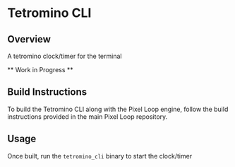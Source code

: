 # Tetromino CLI

## Overview

A tetromino clock/timer for the terminal

** Work in Progress **

## Build Instructions
To build the Tetromino CLI along with the Pixel Loop engine, follow the build instructions provided in the main Pixel Loop repository.

## Usage
Once built, run the `tetromino_cli` binary to start the clock/timer

